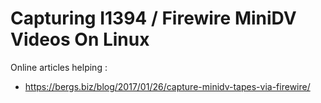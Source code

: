 # Capturing I1394 / Firewire MiniDV Videos On Linux



Online articles helping : 

- https://bergs.biz/blog/2017/01/26/capture-minidv-tapes-via-firewire/
